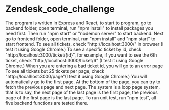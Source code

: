 # Zendesk_code_challenge

The program is written in Express and React, to start to program, go to backend folder, open terminal, run "npm install" to install packages you need first. Then run "npm start" or "nodemon server" to start backend.
Next go to frontend folder, open terminal, run "npm install" and "npm start" to start frontend.
To see all tickets, check "http://localhost:3000/" in browser (I test it using Google Chrome.)
To see a specific ticket by id, check "http://localhost:3000/ticket/{id}", for example, if you want to see the 6th ticket, check "http://localhost:3000/ticket/6" (I test it using Google Chrome.) When you are entering a bad ticket id, you will go to an error page
To see all tickets but 25 tickets per page, check "http://localhost:3000/page"(I test it using Google Chrome.) You will automatically go to the first page. At the bottom of the page, you can try to fetch the previous page and next page. The system is a loop page system, that is to say, the next page of the last page is the first page, the previous page of the first page is the last page.
To run unit test, run "npm test", all five backend functions are tested there.
